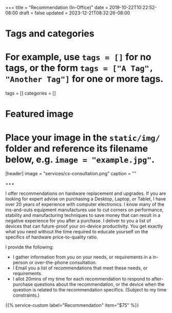 +++
title = "Recommendation (In-Office)"
date = 2019-10-22T10:22:52-08:00
draft = false
updated = 2023-12-21T08:32:26-08:00
# Tags and categories
# For example, use `tags = []` for no tags, or the form `tags = ["A Tag", "Another Tag"]` for one or more tags.
tags = []
categories = []

# Featured image
# Place your image in the `static/img/` folder and reference its filename below, e.g. `image = "example.jpg"`.
[header]
image = "services/cs-consultation.png"
caption = ""

+++

I offer recommendations on hardware replacement and upgrades. If you are looking for expert advise on purchasing a Desktop, Laptop, or Tablet, I have over 20 years of experience with computer electronics. I know many of the ins-and-outs equipment manufactures use to cut corners on performance, stability and manufacturing techniques to save money that can result in a negative experience for you after a purchase.  I deliver to you a list of devices that can future-proof your on-device productivity. You get exactly what you need without the time required to educate yourself on the specifics of hardware price-to-quality ratio. 
<!--more-->

I provide the following:

<ul>
<li>I gather information from you on your needs, or requirements in a in-person or over-the-phone consultation.</li>
<li>I Email you a list of recommendations that meet these needs, or requirements.</li>
<li>I allot 20mins of my time for each recommendation to respond to after-purchase questions about the recommendation, or the device when the question is related to the recommendation specifics. (Subject to my time constraints.)</li>
</ul>

{{% service-custom label="Recommendation" item="$75" %}}
